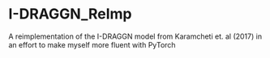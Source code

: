# I-DRAGGN_ReImp
A reimplementation of the I-DRAGGN model from Karamcheti et. al (2017) in an effort to make myself more fluent with PyTorch
